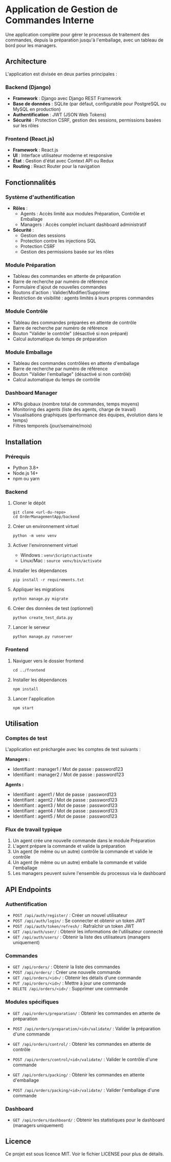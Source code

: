 # Application de Gestion de Commandes Interne

Une application complète pour gérer le processus de traitement des commandes, depuis la préparation jusqu'à l'emballage, avec un tableau de bord pour les managers.

## Architecture

L'application est divisée en deux parties principales :

### Backend (Django)

- **Framework** : Django avec Django REST Framework
- **Base de données** : SQLite (par défaut, configurable pour PostgreSQL ou MySQL en production)
- **Authentification** : JWT (JSON Web Tokens)
- **Sécurité** : Protection CSRF, gestion des sessions, permissions basées sur les rôles

### Frontend (React.js)

- **Framework** : React.js
- **UI** : Interface utilisateur moderne et responsive
- **État** : Gestion d'état avec Context API ou Redux
- **Routing** : React Router pour la navigation

## Fonctionnalités

### Système d'authentification

- **Rôles** : 
  - Agents : Accès limité aux modules Préparation, Contrôle et Emballage
  - Managers : Accès complet incluant dashboard administratif
- **Sécurité** : 
  - Gestion des sessions
  - Protection contre les injections SQL
  - Protection CSRF
  - Gestion des permissions basée sur les rôles

### Module Préparation

- Tableau des commandes en attente de préparation
- Barre de recherche par numéro de référence
- Formulaire d'ajout de nouvelles commandes
- Boutons d'action : Valider/Modifier/Supprimer
- Restriction de visibilité : agents limités à leurs propres commandes

### Module Contrôle

- Tableau des commandes préparées en attente de contrôle
- Barre de recherche par numéro de référence
- Bouton "Valider le contrôle" (désactivé si non préparé)
- Calcul automatique du temps de préparation

### Module Emballage

- Tableau des commandes contrôlées en attente d'emballage
- Barre de recherche par numéro de référence
- Bouton "Valider l'emballage" (désactivé si non contrôlé)
- Calcul automatique du temps de contrôle

### Dashboard Manager

- KPIs globaux (nombre total de commandes, temps moyens)
- Monitoring des agents (liste des agents, charge de travail)
- Visualisations graphiques (performance des équipes, évolution dans le temps)
- Filtres temporels (jour/semaine/mois)

## Installation

### Prérequis

- Python 3.8+
- Node.js 14+
- npm ou yarn

### Backend

1. Cloner le dépôt
   ```
   git clone <url-du-repo>
   cd OrderManagementApp/backend
   ```

2. Créer un environnement virtuel
   ```
   python -m venv venv
   ```

3. Activer l'environnement virtuel
   - Windows : `venv\Scripts\activate`
   - Linux/Mac : `source venv/bin/activate`

4. Installer les dépendances
   ```
   pip install -r requirements.txt
   ```

5. Appliquer les migrations
   ```
   python manage.py migrate
   ```

6. Créer des données de test (optionnel)
   ```
   python create_test_data.py
   ```

7. Lancer le serveur
   ```
   python manage.py runserver
   ```

### Frontend

1. Naviguer vers le dossier frontend
   ```
   cd ../frontend
   ```

2. Installer les dépendances
   ```
   npm install
   ```

3. Lancer l'application
   ```
   npm start
   ```

## Utilisation

### Comptes de test

L'application est préchargée avec les comptes de test suivants :

**Managers :**
- Identifiant : manager1 / Mot de passe : password123
- Identifiant : manager2 / Mot de passe : password123

**Agents :**
- Identifiant : agent1 / Mot de passe : password123
- Identifiant : agent2 / Mot de passe : password123
- Identifiant : agent3 / Mot de passe : password123
- Identifiant : agent4 / Mot de passe : password123
- Identifiant : agent5 / Mot de passe : password123

### Flux de travail typique

1. Un agent crée une nouvelle commande dans le module Préparation
2. L'agent prépare la commande et valide la préparation
3. Un agent (le même ou un autre) contrôle la commande et valide le contrôle
4. Un agent (le même ou un autre) emballe la commande et valide l'emballage
5. Les managers peuvent suivre l'ensemble du processus via le dashboard

## API Endpoints

### Authentification

- `POST /api/auth/register/` : Créer un nouvel utilisateur
- `POST /api/auth/login/` : Se connecter et obtenir un token JWT
- `POST /api/auth/token/refresh/` : Rafraîchir un token JWT
- `GET /api/auth/user/` : Obtenir les informations de l'utilisateur connecté
- `GET /api/auth/users/` : Obtenir la liste des utilisateurs (managers uniquement)

### Commandes

- `GET /api/orders/` : Obtenir la liste des commandes
- `POST /api/orders/` : Créer une nouvelle commande
- `GET /api/orders/<id>/` : Obtenir les détails d'une commande
- `PUT /api/orders/<id>/` : Mettre à jour une commande
- `DELETE /api/orders/<id>/` : Supprimer une commande

### Modules spécifiques

- `GET /api/orders/preparation/` : Obtenir les commandes en attente de préparation
- `POST /api/orders/preparation/<id>/validate/` : Valider la préparation d'une commande

- `GET /api/orders/control/` : Obtenir les commandes en attente de contrôle
- `POST /api/orders/control/<id>/validate/` : Valider le contrôle d'une commande

- `GET /api/orders/packing/` : Obtenir les commandes en attente d'emballage
- `POST /api/orders/packing/<id>/validate/` : Valider l'emballage d'une commande

### Dashboard

- `GET /api/orders/dashboard/` : Obtenir les statistiques pour le dashboard (managers uniquement)

## Licence

Ce projet est sous licence MIT. Voir le fichier LICENSE pour plus de détails.

